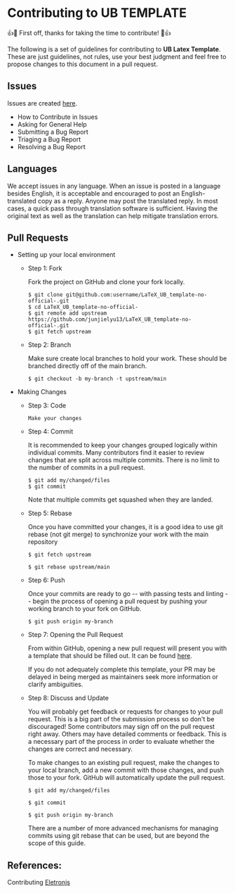# Contributing to UB TEMPLATE

👍🎉 First off, thanks for taking the time to contribute! 🎉👍

The following is a set of guidelines for contributing to **UB Latex Template**. These are just guidelines, not rules, use your best judgment and feel free to propose changes to this document in a pull request.

## Issues

Issues are created [here](https://github.com/junjielyu13/LaTeX_UB_template-no-official-/issues).

- How to Contribute in Issues
- Asking for General Help
- Submitting a Bug Report
- Triaging a Bug Report
- Resolving a Bug Report

## Languages

We accept issues in any language. When an issue is posted in a language besides English, it is acceptable and encouraged to post an English-translated copy as a reply. Anyone may post the translated reply. In most cases, a quick pass through translation software is sufficient. Having the original text as well as the translation can help mitigate translation errors.

## Pull Requests

- Setting up your local environment

  - Step 1: Fork

    Fork the project on GitHub and clone your fork locally.

        $ git clone git@github.com:username/LaTeX_UB_template-no-official-.git
        $ cd LaTeX_UB_template-no-official-
        $ git remote add upstream https://github.com/junjielyu13/LaTeX_UB_template-no-official-.git
        $ git fetch upstream

  - Step 2: Branch

    Make sure create local branches to hold your work. These should be branched directly off of the main branch.

        $ git checkout -b my-branch -t upstream/main

- Making Changes

  - Step 3: Code

        Make your changes

  - Step 4: Commit

    It is recommended to keep your changes grouped logically within individual commits. Many contributors find it easier to review changes that are split across multiple commits. There is no limit to the number of commits in a pull request.

        $ git add my/changed/files
        $ git commit

    Note that multiple commits get squashed when they are landed.

  - Step 5: Rebase

    Once you have committed your changes, it is a good idea to use git rebase (not git merge) to synchronize your work with the main repository

        $ git fetch upstream

        $ git rebase upstream/main

  - Step 6: Push

    Once your commits are ready to go -- with passing tests and linting -- begin the process of opening a pull request by pushing your working branch to your fork on GitHub.

        $ git push origin my-branch

  - Step 7: Opening the Pull Request

    From within GitHub, opening a new pull request will present you with a template that should be filled out. It can be found [here](https://github.com/junjielyu13/LaTeX_UB_template-no-official-/pulls).

    If you do not adequately complete this template, your PR may be delayed in being merged as maintainers seek more information or clarify ambiguities.

  - Step 8: Discuss and Update

    You will probably get feedback or requests for changes to your pull request. This is a big part of the submission process so don't be discouraged! Some contributors may sign off on the pull request right away. Others may have detailed comments or feedback. This is a necessary part of the process in order to evaluate whether the changes are correct and necessary.

    To make changes to an existing pull request, make the changes to your local branch, add a new commit with those changes, and push those to your fork. GitHub will automatically update the pull request.

        $ git add my/changed/files

        $ git commit

        $ git push origin my-branch

    There are a number of more advanced mechanisms for managing commits using git rebase that can be used, but are beyond the scope of this guide.

## References:

Contributing [Eletronjs](https://www.electronjs.org/docs/latest/development/pull-requests#setting-up-your-local-environment)
